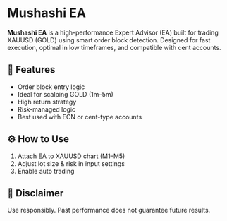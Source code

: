 # Mushashi EA

**Mushashi EA** is a high-performance Expert Advisor (EA) built for trading XAUUSD (GOLD) using smart order block detection. Designed for fast execution, optimal in low timeframes, and compatible with cent accounts.

## 🔑 Features
- Order block entry logic
- Ideal for scalping GOLD (1m–5m)
- High return strategy
- Risk-managed logic
- Best used with ECN or cent-type accounts

## ⚙️ How to Use
1. Attach EA to XAUUSD chart (M1–M5)
2. Adjust lot size & risk in input settings
3. Enable auto trading

## 📌 Disclaimer
Use responsibly. Past performance does not guarantee future results.
